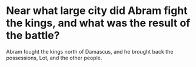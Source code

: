 # Near what large city did Abram fight the kings, and what was the result of the battle?

Abram fought the kings north of Damascus, and he brought back the possessions, Lot, and the other people.
